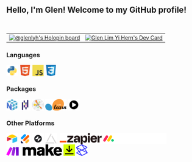 ## Hello, I'm Glen! Welcome to my GitHub profile!
<br>

<table>
  <tbody>
    <tr>
      <td>
        <!--
        [![An image of @glenlyh's Holopin badges, which is a link to view their full Holopin profile](https://holopin.me/glenlyh)](https://holopin.io/@glenlyh)
        -->
        <a href="https://holopin.io/@glenlyh"><img src="https://holopin.me/glenlyh" width="1000" alt="@glenlyh's Holopin board"/></a>
      </td>
      <td>
        <a href="https://app.daily.dev/GlenLYH"><img src="https://api.daily.dev/devcards/d5cfa60a8e3645f7b4cc80c852178c71.png?r=ijm" width="250" alt="Glen Lim Yi Hern's Dev Card"/></a>
      </td>
    </tr>
  </tbody>
</table>

<!-- Programming/ Markdown Languages -->
### Languages
<a href="https://www.python.org/"><img align="center" src="https://github.com/GlenLYH/GlenLYH/blob/main/assets/programming_icons/programming_languages_icons/python_logo/python_icon.svg" title="Python" alt="" height="30"/></a>
<a href="https://html.spec.whatwg.org/"><img align="center" src="https://github.com/GlenLYH/GlenLYH/blob/main/assets/programming_icons/programming_languages_icons/html5_logo/html5_icon.svg" title="HTML" alt="" height="30"/></a>
<a href="https://www.ecma-international.org/publications-and-standards/standards/ecma-262/"><img align="center" src="https://github.com/GlenLYH/GlenLYH/blob/main/assets/programming_icons/programming_languages_icons/javascript_logo/javascript_icon.svg" title="JS" alt="" height="30"/></a>
<a href="https://www.w3.org/TR/CSS/#css"><img align="center" src="https://github.com/GlenLYH/GlenLYH/blob/main/assets/programming_icons/programming_languages_icons/css3_logo/css3_icon.svg" title="CSS" alt="" height="30"/></a>

### Packages
<a href="https://numpy.org/"><img align="center" src="https://github.com/GlenLYH/GlenLYH/blob/main/assets/programming_icons/programming_packages_icons/numpy_logo/numpy_icon.svg" title="NumPy" alt="" height="30"/></a>
<a href="https://pandas.pydata.org/"><img align="center" src="https://github.com/GlenLYH/GlenLYH/blob/main/assets/programming_icons/programming_packages_icons/pandas_logo/pandas_icon.svg" title="Pandas" alt="" height="30"/></a>
<a href="https://matplotlib.org/"><img align="center" src="https://github.com/GlenLYH/GlenLYH/blob/main/assets/programming_icons/programming_packages_icons/matplotlib_logo/matplotlib_logo.svg.png" title="MatPlotLib" alt="" height="30"/></a>
<a href="https://scikit-learn.org/stable/"><img align="center" src="https://github.com/GlenLYH/GlenLYH/blob/main/assets/programming_icons/programming_packages_icons/scikit_learn_logo/scikit_learn_logo.svg.png" title="Scikit Learn" alt="" height="30"/></a>
<a href="https://www.alphavantage.co/"><img align="center" src="https://github.com/GlenLYH/GlenLYH/blob/main/assets/programming_icons/programming_packages_icons/alpha_vantage_logo/alpha_vantage_icon.svg" title="Alpha Vantage" alt="" height="30"/></a>

<!-- No-code/ Other Platforms -->
### Other Platforms
<a href="https://www.airtable.com/"><img align="center" src="https://github.com/GlenLYH/GlenLYH/blob/main/assets/airtable_logo/air_table.png" title="Airtable" alt="" height="30"/></a>
<a href="https://www.jotform.com/"><img align="center" src="https://github.com/GlenLYH/GlenLYH/blob/main/assets/jotform_logo/jotform.png" title="Jotform" alt="" height="30"/></a>
<a href="https://www.glideapps.com/"><img align="center" src="https://github.com/GlenLYH/GlenLYH/blob/main/assets/glide_logo/glide.svg" title="Glide Apps" alt="" height="30"/></a>
<a href="https://miniextensions.com/"><img align="center" src="https://github.com/GlenLYH/GlenLYH/blob/main/assets/miniExtensions_logo/miniExtensions.webp" title="miniExtensions" alt="" height="30"/></a>
<a href="https://documint.me/"><img align="center" src="https://github.com/GlenLYH/GlenLYH/blob/main/assets/documint_logo/documint.avif" title="Documint" alt="" height="30"/></a>
<a href="https://zapier.com/"><img align="center" src="https://github.com/GlenLYH/GlenLYH/blob/main/assets/zapier_logo/zapier.png" title="Zapier" alt="" height="30"/></a>
<a href="https://monday.com/"><img align="center" src="https://github.com/GlenLYH/GlenLYH/blob/main/assets/monday_com_logo/monday_com_white.png" title="monday.com" alt="" height="30"/></a>
<a href="https://www.make.com/"><img align="center" src="https://github.com/GlenLYH/GlenLYH/blob/main/assets/make_logo/make_logo.svg" title="make" alt="" height="30"/></a>
<a href="https://www.docusign.com/"><img align="center" src="https://github.com/GlenLYH/GlenLYH/blob/main/assets/docusign_logo/docusign.svg" title="DocuSign" alt="" height="30"/></a>
<a href="https://www.stackerhq.com/"><img align="center" src="https://github.com/GlenLYH/GlenLYH/blob/main/assets/stacker_logo/stacker.svg" title="Stacker" alt="" height="30"/></a>

<!--
### Hi there 👋
-->

<!--
## Hello, I'm Glen 👋. Welcome to my GitHub profile!
-->

<!--
**GlenLYH/GlenLYH** is a ✨ _special_ ✨ repository because its `README.md` (this file) appears on your GitHub profile.

Here are some ideas to get you started:

- 🔭 I’m currently working on ...
- 🌱 I’m currently learning ...
- 👯 I’m looking to collaborate on ...
- 🤔 I’m looking for help with ...
- 💬 Ask me about ...
- 📫 How to reach me: ...
- 😄 Pronouns: ...
- ⚡ Fun fact: ...
-->
